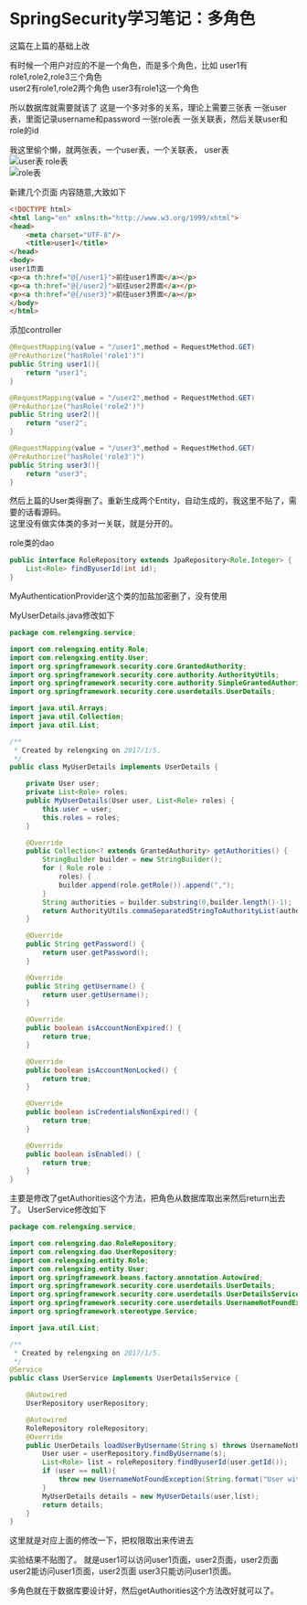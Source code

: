# SpringSecurity学习笔记：多角色


这篇在上篇的基础上改

有时候一个用户对应的不是一个角色，而是多个角色，比如
user1有role1,role2,role3三个角色    
user2有role1,role2两个角色
user3有role1这一个角色    

所以数据库就需要就该了
这是一个多对多的关系，理论上需要三张表
一张user表，里面记录username和password
一张role表
一张关联表，然后关联user和role的id    

我这里偷个懒，就两张表，一个user表，一个关联表，
user表    
![user表](img/user表.jpg)
role表    
![role表](img/role表.jpg)

新建几个页面
内容随意,大致如下
```html
<!DOCTYPE html>
<html lang="en" xmlns:th="http://www.w3.org/1999/xhtml">
<head>
    <meta charset="UTF-8"/>
    <title>user1</title>
</head>
<body>
user1页面
<p><a th:href="@{/user1}">前往user1界面</a></p>
<p><a th:href="@{/user2}">前往user2界面</a></p>
<p><a th:href="@{/user3}">前往user3界面</a></p>
</body>
</html>
```
添加controller
```java
@RequestMapping(value = "/user1",method = RequestMethod.GET)
@PreAuthorize("hasRole('role1')")
public String user1(){
    return "user1";
}

@RequestMapping(value = "/user2",method = RequestMethod.GET)
@PreAuthorize("hasRole('role2')")
public String user2(){
    return "user2";
}

@RequestMapping(value = "/user3",method = RequestMethod.GET)
@PreAuthorize("hasRole('role3')")
public String user3(){
    return "user3";
}
```

然后上篇的User类得删了。重新生成两个Entity，自动生成的，我这里不贴了，需要的话看源码。  
这里没有做实体类的多对一关联，就是分开的。

role类的dao
```java
public interface RoleRepository extends JpaRepository<Role,Integer> {
    List<Role> findByuserId(int id);
}
```
MyAuthenticationProvider这个类的加盐加密删了，没有使用


MyUserDetails.java修改如下
```java
package com.relengxing.service;

import com.relengxing.entity.Role;
import com.relengxing.entity.User;
import org.springframework.security.core.GrantedAuthority;
import org.springframework.security.core.authority.AuthorityUtils;
import org.springframework.security.core.authority.SimpleGrantedAuthority;
import org.springframework.security.core.userdetails.UserDetails;

import java.util.Arrays;
import java.util.Collection;
import java.util.List;

/**
 * Created by relengxing on 2017/1/5.
 */
public class MyUserDetails implements UserDetails {

    private User user;
    private List<Role> roles;
    public MyUserDetails(User user, List<Role> roles) {
        this.user = user;
        this.roles = roles;
    }

    @Override
    public Collection<? extends GrantedAuthority> getAuthorities() {
        StringBuilder builder = new StringBuilder();
        for ( Role role :
            roles) {
            builder.append(role.getRole()).append(",");
        }
        String authorities = builder.substring(0,builder.length()-1);
        return AuthorityUtils.commaSeparatedStringToAuthorityList(authorities);
    }

    @Override
    public String getPassword() {
        return user.getPassword();
    }

    @Override
    public String getUsername() {
        return user.getUsername();
    }

    @Override
    public boolean isAccountNonExpired() {
        return true;
    }

    @Override
    public boolean isAccountNonLocked() {
        return true;
    }

    @Override
    public boolean isCredentialsNonExpired() {
        return true;
    }

    @Override
    public boolean isEnabled() {
        return true;
    }
}

```
主要是修改了getAuthorities这个方法，把角色从数据库取出来然后return出去了。
UserService修改如下

```java
package com.relengxing.service;

import com.relengxing.dao.RoleRepository;
import com.relengxing.dao.UserRepository;
import com.relengxing.entity.Role;
import com.relengxing.entity.User;
import org.springframework.beans.factory.annotation.Autowired;
import org.springframework.security.core.userdetails.UserDetails;
import org.springframework.security.core.userdetails.UserDetailsService;
import org.springframework.security.core.userdetails.UsernameNotFoundException;
import org.springframework.stereotype.Service;

import java.util.List;

/**
 * Created by relengxing on 2017/1/5.
 */
@Service
public class UserService implements UserDetailsService {

    @Autowired
    UserRepository userRepository;

    @Autowired
    RoleRepository roleRepository;
    @Override
    public UserDetails loadUserByUsername(String s) throws UsernameNotFoundException {
        User user = userRepository.findByUsername(s);
        List<Role> list = roleRepository.findByuserId(user.getId());
        if (user == null){
            throw new UsernameNotFoundException(String.format("User with username=%s was not found", s));
        }
        MyUserDetails details = new MyUserDetails(user,list);
        return details;
    }
}
```
这里就是对应上面的修改一下，把权限取出来传进去


实验结果不贴图了。
就是user1可以访问user1页面，user2页面，user2页面
user2能访问user1页面，user2页面
user3只能访问user1页面。


多角色就在于数据库要设计好，然后getAuthorities这个方法改好就可以了。
